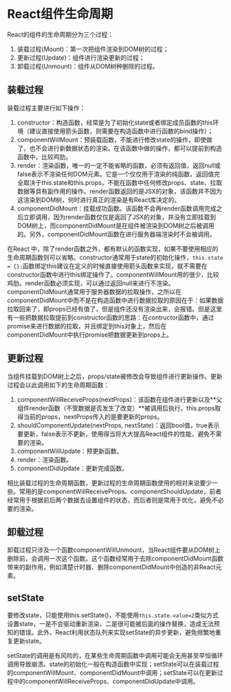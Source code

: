 # React组件生命周期

React的组件的生命周期分为三个过程：

1. 装载过程\(Mount\)：第一次把组件渲染到DOM树的过程；
2. 更新过程\(Update\)：组件进行渲染更新的过程；
3. 卸载过程\(Unmount\)：组件从DOM树种删除的过程。

## 装载过程

装载过程主要进行如下操作：

1. constructor：构造函数，经常是为了初始化state或者绑定成员函数的this环境（建议直接使用箭头函数，则需要在构造函数中进行函数的bind操作）；
2. componentWillMount：预装载函数，不能进行修改state的操作，即使做了，也不会进行新数据状态的渲染。在该函数中做的操作，都可以提前到构造函数中，比较鸡肋。
3. render：渲染函数，唯一的一定不能省略的函数，必须有返回值，返回null或false表示不渲染任何DOM元素。它是一个仅仅用于渲染的纯函数，返回值完全取决于this.state和this.props，不能在函数中任何修改props、state、拉取数据等具有副作用的操作。render函数返回的是JSX的对象，该函数并不因为这渲染到DOM树，何时进行真正的渲染是有React库决定的。
4. componentDidMount：挂载成功函数。该函数不会再render函数调用完成之后立即调用，因为render函数仅仅是返回了JSX的对象，并没有立即挂载到DOM树上，而componentDidMount是在组件被渲染到DOM树之后被调用的。另外，componentDidMount函数在进行服务器端渲染时不会被调用。

在React 中，除了render函数之外，都有默认的函数实现，如果不要使用相应的生命周期函数则可以省略。constructor通常用于state的初始化操作，`this.state = {};`函数绑定this建议在定义的时候直接使用箭头函数来实现，就不需要在constructor函数中进行this绑定操作了。componentWillMount用的很少，比较鸡肋。render函数必须实现，可以通过返回null来进行不渲染。componentDidMount通常用于服务器数据的拉取操作，之所以在componentDidMount中而不是在构造函数中进行数据拉取的原因在于：如果数据拉取回来了，即props已经有值了，但是组件还没有渲染出来，会报错。但是这里有一些把数据拉取提前到constructor函数的思路：在contructor函数中，通过promise来进行数据的拉取，并且绑定到this对象上，然后在componentDidMount中执行promise把数据更新到props上。

## 更新过程

当组件挂载到DOM树上之后，props/state被修改会导致组件进行更新操作。更新过程会以此调用如下的生命周期函数：

1. componentWillReceiveProps\(nextProps\)：该函数在组件进行更新以及**父组件render函数（不管数据是否发生了改变）**被调用后执行，this.props取得当前的props，nextProps传入的是要更新的props。
2. shouldComponentUpdate\(nextProps, nextState\)：返回bool值，true表示要更新，false表示不更新，使用得当将大大提高React组件的性能，避免不需要的渲染。
3. componentWillUpdate：预更新函数。
4. render：渲染函数。
5. componentDidUpdate：更新完成函数。

相比装载过程的生命周期函数，更新过程的生命周期函数使用的相对来说要少一些。常用的是componentWillReceiveProps、componentShouldUpdate，前者经常用于根据前后两个数据去设置组件的状态，而后者则是常用于优化，避免不必要的渲染。

## 卸载过程

卸载过程只涉及一个函数componentWillUnmount，当React组件要从DOM树上删除前，会调用一次这个函数。这个函数经常用于去除componentDidMount函数带来的副作用，例如清楚计时器、删除componentDidMount中创造的非React元素。

## setState

要修改state，只能使用this.setState\(\)，不能使用`this.state.value=2`类似方式设置state，一是不会驱动重新渲染，二是很可能被后面的操作替换，造成无法预知的错误。此外，React利用状态队列来实现setState的异步更新，避免频繁地重复更新state。

setState的调用是有风险的，在某些生命周期函数中调用可能会无用甚至早恒循环调用导致崩溃。state的初始化一般在构造函数中实现；setState可以在装载过程的componentWillMount、componentDidMount中调用；setState可以在更新过程中的componentWillReceiveProps、componentDidUpdate中调用。

